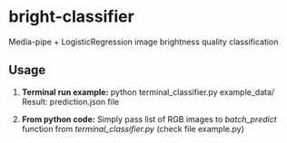 # bright-classifier
Media-pipe + LogisticRegression image brightness quality classification


## Usage
1) **Terminal run example:**
python terminal_classifier.py example_data/
Result: prediction.json file

2) **From python code:**
Simply pass list of RGB images to _batch_predict_ function from _terminal_classifier.py_ (check file example.py)
